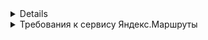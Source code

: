 <details>
  
![Checkone](https://i.ibb.co/FBKnPdJ/image.jpg)
</details>
<details>
<summary>Требования к сервису Яндекс.Маршруты</summary>
  
![Checkone](https://i.ibb.co/FBKnPdJ/image.jpg)
</details>
